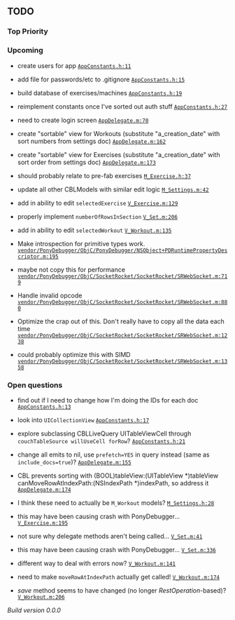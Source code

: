 ## TODO

### Top Priority

### Upcoming
 * create users for app <a href="https://github.com/PaulCapestany/Stronger/blob/ponydebugger/Stronger/AppConstants.h#L11">`AppConstants.h:11`</a>
 * add file for passwords/etc to .gitignore <a href="https://github.com/PaulCapestany/Stronger/blob/ponydebugger/Stronger/AppConstants.h#L15">`AppConstants.h:15`</a>
 * build database of exercises/machines <a href="https://github.com/PaulCapestany/Stronger/blob/ponydebugger/Stronger/AppConstants.h#L19">`AppConstants.h:19`</a>
 * reimplement constants once I've sorted out auth stuff <a href="https://github.com/PaulCapestany/Stronger/blob/ponydebugger/Stronger/AppConstants.h#L27">`AppConstants.h:27`</a>
 * need to create login screen <a href="https://github.com/PaulCapestany/Stronger/blob/ponydebugger/Stronger/AppDelegate.m#L70">`AppDelegate.m:70`</a>
 * create "sortable" view for Workouts (substitute "a_creation_date" with sort numbers from settings doc) <a href="https://github.com/PaulCapestany/Stronger/blob/ponydebugger/Stronger/AppDelegate.m#L162">`AppDelegate.m:162`</a>
 * create "sortable" view for Exercises (substitute "a_creation_date" with sort order from settings doc) <a href="https://github.com/PaulCapestany/Stronger/blob/ponydebugger/Stronger/AppDelegate.m#L173">`AppDelegate.m:173`</a>
 * should probably relate to pre-fab exercises <a href="https://github.com/PaulCapestany/Stronger/blob/ponydebugger/Stronger/M_Exercise.h#L37">`M_Exercise.h:37`</a>
 * update all other CBLModels with similar edit logic <a href="https://github.com/PaulCapestany/Stronger/blob/ponydebugger/Stronger/M_Settings.m#L42">`M_Settings.m:42`</a>
 * add in ability to edit `selectedExercise` <a href="https://github.com/PaulCapestany/Stronger/blob/ponydebugger/Stronger/V_Exercise.m#L129">`V_Exercise.m:129`</a>
 * properly implement `numberOfRowsInSection` <a href="https://github.com/PaulCapestany/Stronger/blob/ponydebugger/Stronger/V_Set.m#L206">`V_Set.m:206`</a>
 * add in ability to edit `selectedWorkout` <a href="https://github.com/PaulCapestany/Stronger/blob/ponydebugger/Stronger/V_Workout.m#L135">`V_Workout.m:135`</a>
 * Make introspection for primitive types work. <a href="https://github.com/PaulCapestany/Stronger/blob/ponydebugger/Stronger/vendor/PonyDebugger/ObjC/PonyDebugger/NSObject+PDRuntimePropertyDescriptor.m#L195">`vendor/PonyDebugger/ObjC/PonyDebugger/NSObject+PDRuntimePropertyDescriptor.m:195`</a>
 * maybe not copy this for performance <a href="https://github.com/PaulCapestany/Stronger/blob/ponydebugger/Stronger/vendor/PonyDebugger/ObjC/SocketRocket/SocketRocket/SRWebSocket.m#L719">`vendor/PonyDebugger/ObjC/SocketRocket/SocketRocket/SRWebSocket.m:719`</a>
 * Handle invalid opcode <a href="https://github.com/PaulCapestany/Stronger/blob/ponydebugger/Stronger/vendor/PonyDebugger/ObjC/SocketRocket/SocketRocket/SRWebSocket.m#L880">`vendor/PonyDebugger/ObjC/SocketRocket/SocketRocket/SRWebSocket.m:880`</a>
 * Optimize the crap out of this.  Don't really have to copy all the data each time <a href="https://github.com/PaulCapestany/Stronger/blob/ponydebugger/Stronger/vendor/PonyDebugger/ObjC/SocketRocket/SocketRocket/SRWebSocket.m#L1238">`vendor/PonyDebugger/ObjC/SocketRocket/SocketRocket/SRWebSocket.m:1238`</a>
 * could probably optimize this with SIMD <a href="https://github.com/PaulCapestany/Stronger/blob/ponydebugger/Stronger/vendor/PonyDebugger/ObjC/SocketRocket/SocketRocket/SRWebSocket.m#L1358">`vendor/PonyDebugger/ObjC/SocketRocket/SocketRocket/SRWebSocket.m:1358`</a>

### Open questions
 * find out if I need to change how I'm doing the IDs for each doc <a href="https://github.com/PaulCapestany/Stronger/blob/ponydebugger/Stronger/AppConstants.h#L13">`AppConstants.h:13`</a>
 * look into `UICollectionView` <a href="https://github.com/PaulCapestany/Stronger/blob/ponydebugger/Stronger/AppConstants.h#L17">`AppConstants.h:17`</a>
 * explore subclassing CBLLiveQuery UITableViewCell through `couchTableSource willUseCell forRow`? <a href="https://github.com/PaulCapestany/Stronger/blob/ponydebugger/Stronger/AppConstants.h#L21">`AppConstants.h:21`</a>
 * change all emits to nil, use `prefetch=YES` in query instead (same as `include_docs=true`)? <a href="https://github.com/PaulCapestany/Stronger/blob/ponydebugger/Stronger/AppDelegate.m#L155">`AppDelegate.m:155`</a>
 * CBL prevents sorting with (BOOL)tableView:(UITableView *)tableView canMoveRowAtIndexPath:(NSIndexPath *)indexPath, so address it <a href="https://github.com/PaulCapestany/Stronger/blob/ponydebugger/Stronger/AppDelegate.m#L174">`AppDelegate.m:174`</a>
 * I think these need to actually be `M_Workout` models? <a href="https://github.com/PaulCapestany/Stronger/blob/ponydebugger/Stronger/M_Settings.h#L28">`M_Settings.h:28`</a>
 * this may have been causing crash with PonyDebugger... <a href="https://github.com/PaulCapestany/Stronger/blob/ponydebugger/Stronger/V_Exercise.m#L195">`V_Exercise.m:195`</a>
 * not sure why delegate methods aren't being called... <a href="https://github.com/PaulCapestany/Stronger/blob/ponydebugger/Stronger/V_Set.m#L41">`V_Set.m:41`</a>
 * this may have been causing crash with PonyDebugger... <a href="https://github.com/PaulCapestany/Stronger/blob/ponydebugger/Stronger/V_Set.m#L336">`V_Set.m:336`</a>
 * different way to deal with errors now? <a href="https://github.com/PaulCapestany/Stronger/blob/ponydebugger/Stronger/V_Workout.m#L141">`V_Workout.m:141`</a>
 * need to make `moveRowAtIndexPath` actually get called! <a href="https://github.com/PaulCapestany/Stronger/blob/ponydebugger/Stronger/V_Workout.m#L174">`V_Workout.m:174`</a>
 * *save* method seems to have changed (no longer *RestOperation*-based)? <a href="https://github.com/PaulCapestany/Stronger/blob/ponydebugger/Stronger/V_Workout.m#L206">`V_Workout.m:206`</a>


_Build version 0.0.0_

<!---->
